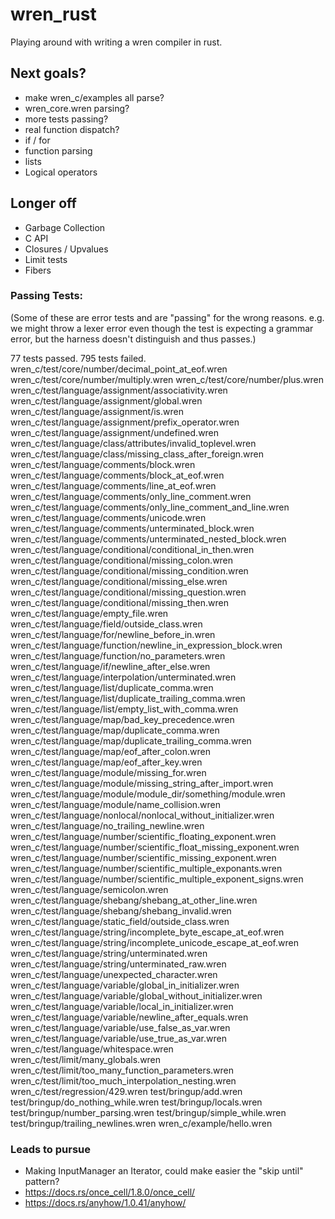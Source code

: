# wren_rust
 Playing around with writing a wren compiler in rust.


## Next goals?
* make wren_c/examples all parse?
* wren_core.wren parsing?
* more tests passing?
* real function dispatch?
* if / for
* function parsing
* lists
* Logical operators

## Longer off
* Garbage Collection
* C API
* Closures / Upvalues
* Limit tests
* Fibers

### Passing Tests:
(Some of these are error tests and are "passing" for the wrong reasons.
e.g. we might throw a lexer error even though the test is expecting
a grammar error, but the harness doesn't distinguish and thus passes.)

77 tests passed. 795 tests failed.
wren_c/test/core/number/decimal_point_at_eof.wren
wren_c/test/core/number/multiply.wren
wren_c/test/core/number/plus.wren
wren_c/test/language/assignment/associativity.wren
wren_c/test/language/assignment/global.wren
wren_c/test/language/assignment/is.wren
wren_c/test/language/assignment/prefix_operator.wren
wren_c/test/language/assignment/undefined.wren
wren_c/test/language/class/attributes/invalid_toplevel.wren
wren_c/test/language/class/missing_class_after_foreign.wren
wren_c/test/language/comments/block.wren
wren_c/test/language/comments/block_at_eof.wren
wren_c/test/language/comments/line_at_eof.wren
wren_c/test/language/comments/only_line_comment.wren
wren_c/test/language/comments/only_line_comment_and_line.wren
wren_c/test/language/comments/unicode.wren
wren_c/test/language/comments/unterminated_block.wren
wren_c/test/language/comments/unterminated_nested_block.wren
wren_c/test/language/conditional/conditional_in_then.wren
wren_c/test/language/conditional/missing_colon.wren
wren_c/test/language/conditional/missing_condition.wren
wren_c/test/language/conditional/missing_else.wren
wren_c/test/language/conditional/missing_question.wren
wren_c/test/language/conditional/missing_then.wren
wren_c/test/language/empty_file.wren
wren_c/test/language/field/outside_class.wren
wren_c/test/language/for/newline_before_in.wren
wren_c/test/language/function/newline_in_expression_block.wren
wren_c/test/language/function/no_parameters.wren
wren_c/test/language/if/newline_after_else.wren
wren_c/test/language/interpolation/unterminated.wren
wren_c/test/language/list/duplicate_comma.wren
wren_c/test/language/list/duplicate_trailing_comma.wren
wren_c/test/language/list/empty_list_with_comma.wren
wren_c/test/language/map/bad_key_precedence.wren
wren_c/test/language/map/duplicate_comma.wren
wren_c/test/language/map/duplicate_trailing_comma.wren
wren_c/test/language/map/eof_after_colon.wren
wren_c/test/language/map/eof_after_key.wren
wren_c/test/language/module/missing_for.wren
wren_c/test/language/module/missing_string_after_import.wren
wren_c/test/language/module/module_dir/something/module.wren
wren_c/test/language/module/name_collision.wren
wren_c/test/language/nonlocal/nonlocal_without_initializer.wren
wren_c/test/language/no_trailing_newline.wren
wren_c/test/language/number/scientific_floating_exponent.wren
wren_c/test/language/number/scientific_float_missing_exponent.wren
wren_c/test/language/number/scientific_missing_exponent.wren
wren_c/test/language/number/scientific_multiple_exponants.wren
wren_c/test/language/number/scientific_multiple_exponent_signs.wren
wren_c/test/language/semicolon.wren
wren_c/test/language/shebang/shebang_at_other_line.wren
wren_c/test/language/shebang/shebang_invalid.wren
wren_c/test/language/static_field/outside_class.wren
wren_c/test/language/string/incomplete_byte_escape_at_eof.wren
wren_c/test/language/string/incomplete_unicode_escape_at_eof.wren
wren_c/test/language/string/unterminated.wren
wren_c/test/language/string/unterminated_raw.wren
wren_c/test/language/unexpected_character.wren
wren_c/test/language/variable/global_in_initializer.wren
wren_c/test/language/variable/global_without_initializer.wren
wren_c/test/language/variable/local_in_initializer.wren
wren_c/test/language/variable/newline_after_equals.wren
wren_c/test/language/variable/use_false_as_var.wren
wren_c/test/language/variable/use_true_as_var.wren
wren_c/test/language/whitespace.wren
wren_c/test/limit/many_globals.wren
wren_c/test/limit/too_many_function_parameters.wren
wren_c/test/limit/too_much_interpolation_nesting.wren
wren_c/test/regression/429.wren
test/bringup/add.wren
test/bringup/do_nothing_while.wren
test/bringup/locals.wren
test/bringup/number_parsing.wren
test/bringup/simple_while.wren
test/bringup/trailing_newlines.wren
wren_c/example/hello.wren

### Leads to pursue
* Making InputManager an Iterator, could make easier the "skip until" pattern?
* https://docs.rs/once_cell/1.8.0/once_cell/
* https://docs.rs/anyhow/1.0.41/anyhow/